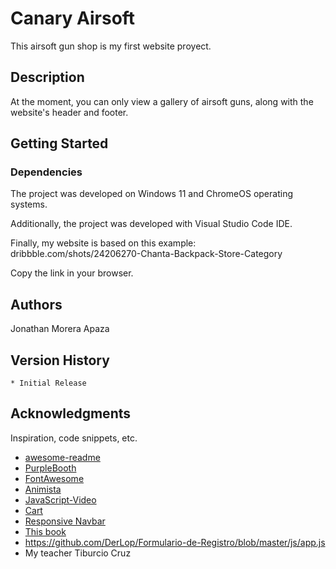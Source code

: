 # Canary Airsoft

This airsoft gun shop is my first website proyect.

## Description

At the moment, you can only view a gallery of airsoft guns, along with the website's header and footer.

## Getting Started

### Dependencies

The project was developed on Windows 11 and ChromeOS operating systems.

Additionally, the project was developed with Visual Studio Code IDE.

Finally, my website is based on this example: dribbble.com/shots/24206270-Chanta-Backpack-Store-Category

Copy the link in your browser.

## Authors

Jonathan Morera Apaza

## Version History

    * Initial Release

## Acknowledgments

Inspiration, code snippets, etc.
* [awesome-readme](https://github.com/matiassingers/awesome-readme)
* [PurpleBooth](https://gist.github.com/PurpleBooth/109311bb0361f32d87a2)
* [FontAwesome](https://fontawesome.com/)
* [Animista](https://animista.net/)
* [JavaScript-Video](https://youtu.be/Kl6LKf85evg?si=BHC6BF_PYAD0LwZS)
* [Cart](https://github.com/toto0087/carrito-compras-localStorage)
* [Responsive Navbar](https://youtu.be/GdrbE-s5DgQ?si=gIkD_9sB9EBzek_P)
* [This book](https://www.amazon.es/Curso-desarrollo-Web-JavaScript-Edici%C3%B3n/dp/844154414X)
* https://github.com/DerLop/Formulario-de-Registro/blob/master/js/app.js
* My teacher Tiburcio Cruz
